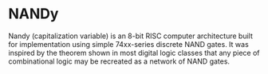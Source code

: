 # NANDy
Nandy (capitalization variable) is an 8-bit RISC computer architecture built for implementation using simple 74xx-series discrete NAND gates. It was inspired by the theorem shown in most digital logic classes that any piece of combinational logic may be recreated as a network of NAND gates.